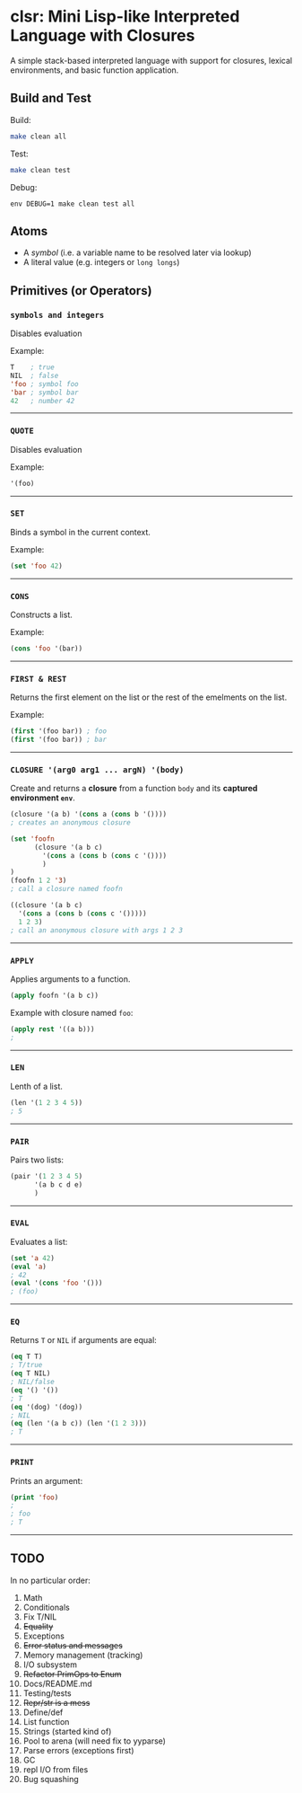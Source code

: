 # clsr: Mini Lisp-like Interpreted Language with Closures

A simple stack-based interpreted language with support for closures, lexical environments, and basic function application.

## Build and Test

Build:

```bash
make clean all
```

Test:

```bash
make clean test
```

Debug:

```
env DEBUG=1 make clean test all
```

## Atoms

- A *symbol* (i.e. a variable name to be resolved later via lookup)
- A literal value (e.g. integers or `long longs`)

## Primitives (or Operators)

### `symbols and integers`
Disables evaluation

Example:

```lisp
T    ; true
NIL  ; false
'foo ; symbol foo
'bar ; symbol bar
42   ; number 42
```

---

### `QUOTE`
Disables evaluation

Example:

```lisp
'(foo)
```

---

### `SET`
Binds a symbol in the current context.

Example:

```lisp
(set 'foo 42)
```

---

### `CONS`
Constructs a list.

Example:

```lisp
(cons 'foo '(bar))
```

---

### `FIRST & REST`
Returns the first element on the list or the rest of the emelments on the list.

Example:

```lisp
(first '(foo bar)) ; foo
(first '(foo bar)) ; bar
```

---

### `CLOSURE '(arg0 arg1 ... argN) '(body)`
Create and returns a **closure** from a function `body` and its **captured environment `env`**.

```lisp
(closure '(a b) '(cons a (cons b '())))
; creates an anonymous closure

(set 'foofn 
      (closure '(a b c) 
        '(cons a (cons b (cons c '())))
        )
)
(foofn 1 2 '3)
; call a closure named foofn

((closure '(a b c) 
  '(cons a (cons b (cons c '()))))
  1 2 3)
; call an anonymous closure with args 1 2 3
```

---

### `APPLY`
Applies arguments to a function.

```lisp
(apply foofn '(a b c))
```

Example with closure named `foo`:

```lisp
(apply rest '((a b)))
; 
```

---

### `LEN`
Lenth of a list.

```lisp
(len '(1 2 3 4 5))
; 5
```
---

### `PAIR`
Pairs two lists:

```lisp
(pair '(1 2 3 4 5) 
      '(a b c d e)
      )
```

---

### `EVAL`
Evaluates a list:

```lisp
(set 'a 42)
(eval 'a)
; 42
(eval '(cons 'foo '()))
; (foo)
```

---

### `EQ`
Returns `T` or `NIL` if arguments are equal:

```lisp
(eq T T)
; T/true
(eq T NIL)
; NIL/false
(eq '() '())
; T
(eq '(dog) '(dog))
; NIL
(eq (len '(a b c)) (len '(1 2 3)))
; T
```

---

### `PRINT`
Prints an argument:

```lisp
(print 'foo)
; 
; foo
; T
```

---

## TODO

In no particular order:

1. Math
1. Conditionals
1. Fix T/NIL
1. ~~Equality~~
1. Exceptions
1. ~~Error status and messages~~
1. Memory management (tracking)
1. I/O subsystem
1. ~~Refactor PrimOps to Enum~~
1. Docs/README.md
1. Testing/tests
1. ~~Repr/str is a mess~~
1. Define/def
1. List function
1. Strings (started kind of)
1. Pool to arena (will need fix to yyparse)
1. Parse errors (exceptions first)
1. GC
1. repl I/O from files
1. Bug squashing
